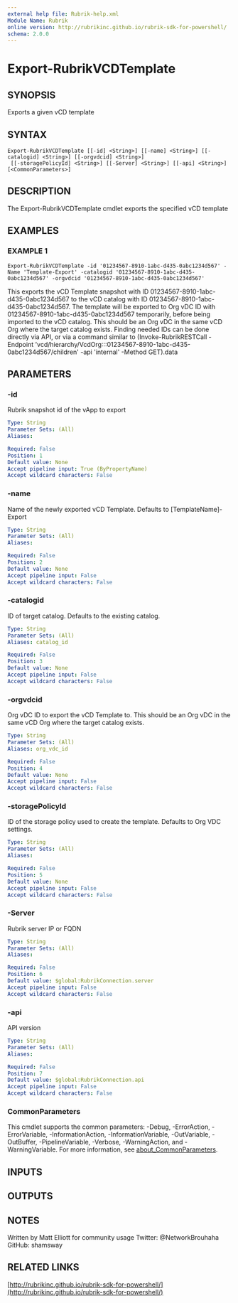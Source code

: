 ```yaml
---
external help file: Rubrik-help.xml
Module Name: Rubrik
online version: http://rubrikinc.github.io/rubrik-sdk-for-powershell/
schema: 2.0.0
---
```


# Export-RubrikVCDTemplate

## SYNOPSIS
Exports a given vCD template

## SYNTAX

```
Export-RubrikVCDTemplate [[-id] <String>] [[-name] <String>] [[-catalogid] <String>] [[-orgvdcid] <String>]
 [[-storagePolicyId] <String>] [[-Server] <String>] [[-api] <String>] [<CommonParameters>]
```

## DESCRIPTION
The Export-RubrikVCDTemplate cmdlet exports the specified vCD template

## EXAMPLES

### EXAMPLE 1
```
Export-RubrikVCDTemplate -id '01234567-8910-1abc-d435-0abc1234d567' -Name 'Template-Export' -catalogid '01234567-8910-1abc-d435-0abc1234d567' -orgvdcid '01234567-8910-1abc-d435-0abc1234d567'
```

This exports the vCD Template snapshot with ID 01234567-8910-1abc-d435-0abc1234d567 to the vCD catalog with ID 01234567-8910-1abc-d435-0abc1234d567. 
The template will be exported to Org vDC ID with 01234567-8910-1abc-d435-0abc1234d567 temporarily, before being imported to the vCD catalog.
This should be an Org vDC in the same vCD Org where the target catalog exists.
Finding needed IDs can be done directly via API, or via a command similar to (Invoke-RubrikRESTCall -Endpoint 'vcd/hierarchy/VcdOrg:::01234567-8910-1abc-d435-0abc1234d567/children' -api 'internal' -Method GET).data

## PARAMETERS

### -id
Rubrik snapshot id of the vApp to export

```yaml
Type: String
Parameter Sets: (All)
Aliases:

Required: False
Position: 1
Default value: None
Accept pipeline input: True (ByPropertyName)
Accept wildcard characters: False
```

### -name
Name of the newly exported vCD Template.
Defaults to \[TemplateName\]-Export

```yaml
Type: String
Parameter Sets: (All)
Aliases:

Required: False
Position: 2
Default value: None
Accept pipeline input: False
Accept wildcard characters: False
```

### -catalogid
ID of target catalog.
Defaults to the existing catalog.

```yaml
Type: String
Parameter Sets: (All)
Aliases: catalog_id

Required: False
Position: 3
Default value: None
Accept pipeline input: False
Accept wildcard characters: False
```

### -orgvdcid
Org vDC ID to export the vCD Template to.
This should be an Org vDC in the same vCD Org where the target catalog exists.

```yaml
Type: String
Parameter Sets: (All)
Aliases: org_vdc_id

Required: False
Position: 4
Default value: None
Accept pipeline input: False
Accept wildcard characters: False
```

### -storagePolicyId
ID of the storage policy used to create the template.
Defaults to Org VDC settings.

```yaml
Type: String
Parameter Sets: (All)
Aliases:

Required: False
Position: 5
Default value: None
Accept pipeline input: False
Accept wildcard characters: False
```

### -Server
Rubrik server IP or FQDN

```yaml
Type: String
Parameter Sets: (All)
Aliases:

Required: False
Position: 6
Default value: $global:RubrikConnection.server
Accept pipeline input: False
Accept wildcard characters: False
```

### -api
API version

```yaml
Type: String
Parameter Sets: (All)
Aliases:

Required: False
Position: 7
Default value: $global:RubrikConnection.api
Accept pipeline input: False
Accept wildcard characters: False
```

### CommonParameters
This cmdlet supports the common parameters: -Debug, -ErrorAction, -ErrorVariable, -InformationAction, -InformationVariable, -OutVariable, -OutBuffer, -PipelineVariable, -Verbose, -WarningAction, and -WarningVariable. For more information, see [about_CommonParameters](http://go.microsoft.com/fwlink/?LinkID=113216).

## INPUTS

## OUTPUTS

## NOTES
Written by Matt Elliott for community usage
Twitter: @NetworkBrouhaha
GitHub: shamsway

## RELATED LINKS

[http://rubrikinc.github.io/rubrik-sdk-for-powershell/](http://rubrikinc.github.io/rubrik-sdk-for-powershell/)

